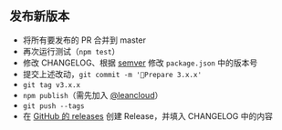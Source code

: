 ## 发布新版本

- 将所有要发布的 PR 合并到 master
- 再次运行测试（`npm test`）
- 修改 CHANGELOG、根据 [semver](https://semver.org/) 修改 `package.json` 中的版本号
- 提交上述改动，`git commit -m '🔖Prepare 3.x.x'`
- `git tag v3.x.x`
- `npm publish`（需先加入 [@leancloud](https://www.npmjs.com/org/leancloud)）
- `git push --tags`
- 在 [GitHub 的 releases](https://github.com/leancloud/leanengine-node-sdk/releases) 创建 Release，并填入 CHANGELOG 中的内容
